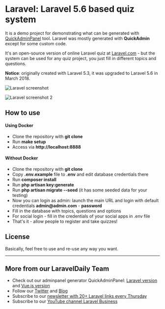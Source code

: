# Laravel: Laravel 5.6 based quiz system

It is a demo project for demonstrating what can be generated with [QuickAdminPanel](https://quickadminpanel.com) tool.
Laravel was mostly generated with __QuickAdmin__ except for some custom code.

It's an open-source version of online Laravel quiz at [Laravel.com](http://laraquiz.com) - but the system can be used for any quiz project, you just fill in different topics and questions.

__Notice__: originally created with Laravel 5.3, it was upgraded to Laravel 5.6 in March 2018.

![Laravel screenshot](http://webcoderpro.com/laraquiz-demo1.png)

![Laravel screenshot 2](http://webcoderpro.com/laraquiz-demo2.png)

## How to use

#### Using Docker
- Clone the repository with __git clone__
- Run __make setup__
- Access via __http://localhost:8888__

#### Without Docker
- Clone the repository with __git clone__
- Copy __.env.example__ file to __.env__ and edit database credentials there
- Run __composer install__
- Run __php artisan key:generate__
- Run __php artisan migrate --seed__ (it has some seeded data for your testing)
- Now you can login as admin: launch the main URL and login with default credentials __admin@admin.com__ - __password__
- Fill in the database with topics, questions and options
- For social login - fill in the credentials of your social apps in .env file
- That's it - allow people to register and take quizzes!

## License

Basically, feel free to use and re-use any way you want.

---

## More from our LaravelDaily Team

- Check out our adminpanel generator QuickAdminPanel: [Laravel version](https://quickadminpanel.com) and [Vue.js version](https://vue.quickadminpanel.com)
- Follow our [Twitter](https://twitter.com/dailylaravel) and [Blog](http://laraveldaily.com/blog)
- Subscribe to our [newsletter with 20+ Laravel links every Thursday](http://laraveldaily.com/weekly-laravel-newsletter/)
- Subscribe to our [YouTube channel Laravel Business](https://www.youtube.com/channel/UCTuplgOBi6tJIlesIboymGA)
